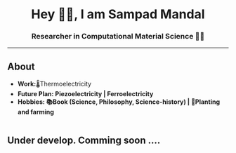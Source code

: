 <h1 align="center"> Hey 🙋‍♂️, I am Sampad Mandal</h1>
<h3 align="center">Researcher in Computational Material Science 👨‍💻 </h3>
<hr/>
<h2> About</h2>
<ul>
  <li><b>Work:</b>🌡️Thermoelectricity</li>
  <li><b>Future Plan:<b/> Piezoelectricity | Ferroelectricity</li>
  <li><b>Hobbies:</b> 📚Book (Science, Philosophy, Science-history) | 🌳Planting and farming</li>
</ul>

<img src="" />

<h2>Under develop. Comming soon ....</h2>
